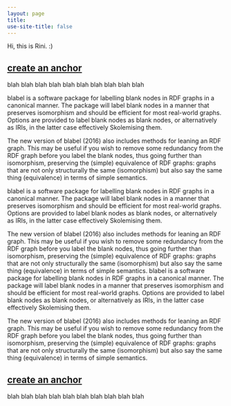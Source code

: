 ```yaml
---
layout: page
title: 
use-site-title: false
---
```


Hi, this is Rini. :)

[create an anchor](#education)
----------

blah
blah
blah
blah
blah
blah
blah
blah
blah
blah

blabel is a software package for labelling blank nodes in RDF graphs in a canonical manner. The package will label blank nodes in a manner that preserves isomorphism and should be efficient for most real-world graphs. Options are provided to label blank nodes as blank nodes, or alternatively as IRIs, in the latter case effectively Skolemising them.

The new version of blabel (2016) also includes methods for leaning an RDF graph. This may be useful if you wish to remove some redundancy from the RDF graph before you label the blank nodes, thus going further than isomorphism, preserving the (simple) equivalence of RDF graphs: graphs that are not only structurally the same (isomorphism) but also say the same thing (equivalence) in terms of simple semantics.

blabel is a software package for labelling blank nodes in RDF graphs in a canonical manner. The package will label blank nodes in a manner that preserves isomorphism and should be efficient for most real-world graphs. Options are provided to label blank nodes as blank nodes, or alternatively as IRIs, in the latter case effectively Skolemising them.

The new version of blabel (2016) also includes methods for leaning an RDF graph. This may be useful if you wish to remove some redundancy from the RDF graph before you label the blank nodes, thus going further than isomorphism, preserving the (simple) equivalence of RDF graphs: graphs that are not only structurally the same (isomorphism) but also say the same thing (equivalence) in terms of simple semantics.
blabel is a software package for labelling blank nodes in RDF graphs in a canonical manner. The package will label blank nodes in a manner that preserves isomorphism and should be efficient for most real-world graphs. Options are provided to label blank nodes as blank nodes, or alternatively as IRIs, in the latter case effectively Skolemising them.

The new version of blabel (2016) also includes methods for leaning an RDF graph. This may be useful if you wish to remove some redundancy from the RDF graph before you label the blank nodes, thus going further than isomorphism, preserving the (simple) equivalence of RDF graphs: graphs that are not only structurally the same (isomorphism) but also say the same thing (equivalence) in terms of simple semantics.


[create an anchor](#Experience)
----------

blah
blah
blah
blah
blah
blah
blah
blah
blah
blah



